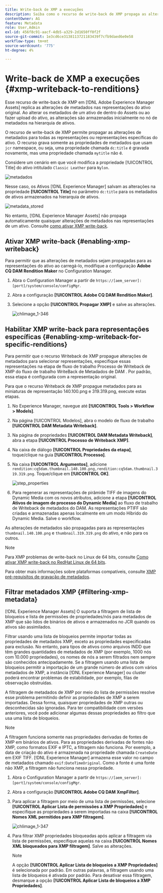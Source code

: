 ```yaml
---
title: Write-back de XMP a execuções
description: Saiba como o recurso de write-back de XMP propaga as alterações de metadados de um ativo para todas as representações ou representações específicas do ativo.
contentOwner: AG
feature: Metadata
role: User,Admin
exl-id: 456f8c91-aacf-4db5-a329-2d1650ff0f2f
source-git-commit: 1e3cd6ce3138113721183439f7cfb9daed6e0e58
workflow-type: tm+mt
source-wordcount: '775'
ht-degree: 4%

---
```


# Write-back de XMP a execuções {#xmp-writeback-to-renditions}

Esse recurso de write-back de XMP em [!DNL Adobe Experience Manager Assets] replica as alterações de metadados nas representações do ativo original. Ao alterar os metadados de um ativo de dentro do Assets ou ao fazer upload do ativo, as alterações são armazenadas inicialmente no nó de metadados na hierarquia de ativos.

O recurso de write-back de XMP permite propagar as alterações de metadados para todas as representações ou representações específicas do ativo. O recurso grava somente as propriedades de metadados que usam `jcr` namespace, ou seja, uma propriedade chamada `dc:title` é gravada novamente, mas uma propriedade chamada `mytitle` não é.

Considere um cenário em que você modifica a propriedade [!UICONTROL Title] do ativo intitulado `Classic Leather` para `Nylon`.

![metadados](assets/metadata.png)

Nesse caso, os Ativos [!DNL Experience Manager] salvam as alterações na propriedade **[!UICONTROL Title]** no parâmetro `dc:title` para os metadados de ativos armazenados na hierarquia de ativos.

![metadata_stored](assets/metadata_stored.png)

No entanto, [!DNL Experience Manager Assets] não propaga automaticamente quaisquer alterações de metadados nas representações de um ativo. Consulte [como ativar XMP write-back](#enabling-xmp-writeback).

## Ativar XMP write-back {#enabling-xmp-writeback}

Para permitir que as alterações de metadados sejam propagadas para as representações do ativo ao carregá-lo, modifique a configuração **Adobe CQ DAM Rendition Maker** no Configuration Manager.

1. Abra o Configuration Manager a partir de `https://[aem_server]:[port]/system/console/configMgr`.
1. Abra a configuração **[!UICONTROL Adobe CQ DAM Rendition Maker]**.
1. Selecione a opção **[!UICONTROL Propagar XMP]** e salve as alterações.

   ![chlimage_1-346](assets/chlimage_1-346.png)

## Habilitar XMP write-back para representações específicas {#enabling-xmp-writeback-for-specific-renditions}

Para permitir que o recurso Writeback de XMP propague alterações de metadados para selecionar representações, especifique essas representações na etapa de fluxo de trabalho Processo de Writeback de XMP do fluxo de trabalho WriteBack de Metadados de DAM . Por padrão, essa etapa é configurada com a representação original.

Para que o recurso Writeback de XMP propague metadados para as miniaturas de representação 140.100.png e 319.319.png, execute estas etapas.

1. No Experience Manager, navegue até **[!UICONTROL Tools > Workflow > Models]**.
1. Na página [!UICONTROL Modelos], abra o modelo de fluxo de trabalho **[!UICONTROL DAM Metadata Writeback]**.
1. Na página de propriedades **[!UICONTROL DAM Metadata Writeback]**, abra a etapa **[!UICONTROL Processo de Writeback XMP]**.
1. Na caixa de diálogo **[!UICONTROL Propriedades da etapa]**, toque/clique na guia **[!UICONTROL Processo]**.
1. Na caixa **[!UICONTROL Argumentos]**, adicione `rendition:cq5dam.thumbnail.140.100.png,rendition:cq5dam.thumbnail.319.319.png`. Toque/clique em **[!UICONTROL OK]**.

   ![step_properties](assets/step_properties.png)

1. Para regenerar as representações de pirâmide TIFF de imagens do Dynamic Media com os novos atributos, adicione a etapa **[!UICONTROL Ativos de imagem de processo do Dynamic Media]** ao fluxo de trabalho de Writeback de metadados do DAM.
As representações PTIFF são criadas e armazenadas apenas localmente em um modo Híbrido do Dynamic Media. Salve o workflow.

As alterações de metadados são propagadas para as representações `thumbnail.140.100.png` e `thumbnail.319.319.png` do ativo, e não para os outros.

>[!NOTE]
>
>Para XMP problemas de write-back no Linux de 64 bits, consulte [Como ativar XMP write-back no RedHat Linux de 64 bits](https://helpx.adobe.com/experience-manager/kb/enable-xmp-write-back-64-bit-redhat.html).
>
>Para obter mais informações sobre plataformas compatíveis, consulte [XMP pré-requisitos de gravação de metadados](/help/sites-deploying/technical-requirements.md#requirements-for-aem-assets-xmp-metadata-write-back).

## Filtrar metadados XMP {#filtering-xmp-metadata}

[!DNL Experience Manager Assets] O suporta a filtragem de lista de bloqueios e lista de permissões de propriedades/nós para metadados de XMP que são lidos de binários de ativos e armazenados no JCR quando os ativos são assimilados.

Filtrar usando uma lista de bloqueios permite importar todas as propriedades de metadados XMP, exceto as propriedades especificadas para exclusão. No entanto, para tipos de ativos como arquivos INDD que têm grandes quantidades de metadados de XMP (por exemplo, 1000 nós com 10.000 propriedades), os nomes de nós a serem filtrados nem sempre são conhecidos antecipadamente. Se a filtragem usando uma lista de bloqueios permitir a importação de um grande número de ativos com vários metadados de XMP, a instância [!DNL Experience Manager] ou cluster poderá encontrar problemas de estabilidade, por exemplo, filas de observação obstruídas.

A filtragem de metadados de XMP por meio do lista de permissões resolve esse problema permitindo definir as propriedades de XMP a serem importadas. Dessa forma, quaisquer propriedades de XMP outras ou desconhecidas são ignoradas. Para ter compatibilidade com versões anteriores, você pode adicionar algumas dessas propriedades ao filtro que usa uma lista de bloqueios.

>[!NOTE]
>
>A filtragem funciona somente nas propriedades derivadas de fontes de XMP em binários de ativos. Para as propriedades derivadas de fontes não XMP, como formatos EXIF e IPTC, a filtragem não funciona. Por exemplo, a data de criação do ativo é armazenada na propriedade chamada `CreateDate` em EXIF TIFF. [!DNL Experience Manager] armazena esse valor no campo de metadados chamado  `exif:DateTimeOriginal`. Como a fonte é uma fonte não XMP, a filtragem não funciona nessa propriedade.

1. Abra o Configuration Manager a partir de `https://[aem_server]:[port]/system/console/configMgr`.
1. Abra a configuração **[!UICONTROL Adobe CQ DAM XmpFilter]**.
1. Para aplicar a filtragem por meio de uma lista de permissões, selecione **[!UICONTROL Aplicar Lista de permissões a XMP Propriedades]** e especifique as propriedades a serem importadas na caixa **[!UICONTROL Nomes XML permitidos para XMP filtragem]**.

   ![chlimage_1-347](assets/chlimage_1-347.png)

1. Para filtrar XMP propriedades bloqueadas após aplicar a filtragem via lista de permissões, especifique aquelas na caixa **[!UICONTROL Nomes XML bloqueados para XMP filtragem]**. Salve as alterações.

   >[!NOTE]
   >
   >A opção **[!UICONTROL Aplicar Lista de bloqueios a XMP Propriedades]** é selecionada por padrão. Em outras palavras, a filtragem usando uma lista de bloqueios é ativada por padrão. Para desativar essa filtragem, desmarque a opção **[!UICONTROL Aplicar Lista de bloqueios a XMP Propriedades]**.
